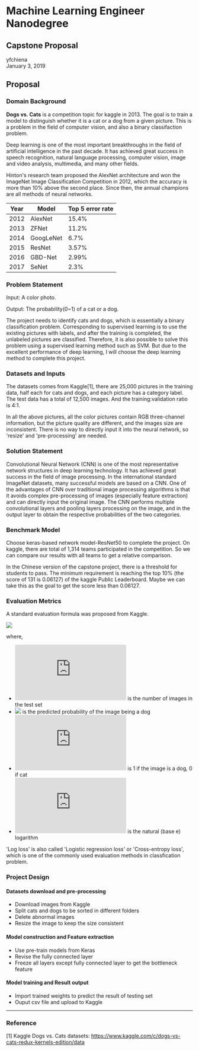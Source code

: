 # Machine Learning Engineer Nanodegree
## Capstone Proposal
yfchiena  
January 3, 2019

## Proposal

### Domain Background

**Dogs vs. Cats** is a competition topic for kaggle in 2013. The goal is to train a model to distinguish whether it is a cat or a dog from a given picture. This is a problem in the field of computer vision, and also a binary classifaction problem.

Deep learning is one of the most important breakthroughs in the field of artificial intelligence in the past decade. It has achieved great success in speech recognition, natural language processing, computer vision, image and video analysis, multimedia, and many other fields.

Hinton's research team proposed the AlexNet architecture and won the ImageNet Image Classification Competition in 2012, which the accuracy is more than 10% above the second place. Since then, the annual champions are all methods of neural networks.


| Year | Model | Top 5 error rate |
| ------ | ------ | ------ |
| 2012 | AlexNet | 15.4%	 |
| 2013 | ZFNet | 11.2%	 |
| 2014 | GoogLeNet | 6.7%	 |
| 2015 | ResNet | 3.57%	 |
| 2016 | GBD-Net | 2.99%	 |
| 2017 | SeNet | 2.3%	 |


### Problem Statement

Input: A color photo.

Output: The probability(0~1) of a cat or a dog.

The project needs to identify cats and dogs, which is essentially a binary classification problem. Corresponding to supervised learning is to use the existing pictures with labels, and after the training is completed, the unlabeled pictures are classified. Therefore, it is also possible to solve this problem using a supervised learning method such as SVM. But due to the excellent performance of deep learning, I will choose the deep learning method to complete this project.

### Datasets and Inputs

The datasets comes from Kaggle[1], there are 25,000 pictures in the training data, half each for cats and dogs, and each picture has a category label. The test data has a total of 12,500 images. And the training:validation ratio is 4:1.

In all the above pictures, all the color pictures contain RGB three-channel information, but the picture quality are different, and the images size are inconsistent. There is no way to directly input it into the neural network, so 'resize' and 'pre-processing' are needed.

### Solution Statement

Convolutional Neural Network (CNN) is one of the most representative network structures in deep learning technology. It has achieved great success in the field of image processing. In the international standard ImageNet datasets, many successful models are based on a CNN. One of the advantages of CNN over traditional image processing algorithms is that it avoids complex pre-processing of images (especially feature extraction) and can directly input the original image. The CNN performs multiple convolutional layers and pooling layers processing on the image, and in the output layer to obtain the respective probabilities of the two categories.

### Benchmark Model

Choose keras-based network model-ResNet50 to complete the project. On kaggle, there are total of 1,314 teams participated in the competition. So we can compare our results with all teams to get a relative comparison.

In the Chinese version of the capstone project, there is a threshold for students to pass. The minimum requirement is reaching the top 10% (the score of 131 is 0.06127) of the kaggle Public Leaderboard. Maybe we can take this as the goal to get the score less than 0.06127.

### Evaluation Metrics

A standard evaluation formula was proposed from Kaggle.

![](https://latex.codecogs.com/gif.latex?LogLoss=-\frac{1}{n}\sum_{i=1}^n[y_ilog(\hat{y}_i)+(1-y_i)log(1-\hat{y}_i)])

where,

* ![](https://latex.codecogs.com/gif.latex?n) is the number of images in the test set
* ![](https://latex.codecogs.com/gif.latex?\hat{y}_i) is the predicted probability of the image being a dog
* ![](https://latex.codecogs.com/gif.latex?y_i) is 1 if the image is a dog, 0 if cat
* ![](https://latex.codecogs.com/gif.latex?log()) is the natural (base e) logarithm


'Log loss' is also called 'Logistic regression loss' or 'Cross-entropy loss', which is one of the commonly used evaluation methods in classfication problem. 

### Project Design

#### Datasets download and pre-processing
* Download images from Kaggle
* Split cats and dogs to be sorted in different folders
* Delete abnormal images
* Resize the image to keep the size consistent

#### Model construction and Feature extraction
* Use pre-train models from Keras 
* Revise the fully connected layer
* Freeze all layers except fully connected layer to get the bottleneck feature

#### Model training and Result output
* Import trained weights to predict the result of testing set
* Ouput csv file and upload to Kaggle


-----------
### Reference
[1] Kaggle Dogs vs. Cats datasets: https://www.kaggle.com/c/dogs-vs-cats-redux-kernels-edition/data



